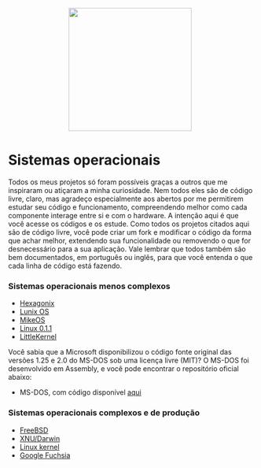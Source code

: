 <p align='center'>
<a href="https://github.com/felipenlunkes/osdevbr"><img height="250" src="https://github.com/felipenlunkes/osdevbr/blob/main/img/header.gif"></a>&nbsp;&nbsp;
</p>

# Sistemas operacionais

Todos os meus projetos só foram possíveis graças a outros que me inspiraram ou atiçaram a minha curiosidade. Nem todos eles são de código livre, claro, mas agradeço especialmente aos abertos por me permitirem estudar seu código e funcionamento, compreendendo melhor como cada componente interage entre si e com o hardware. A intenção aqui é que você acesse os códigos e os estude. Como todos os projetos citados aqui são de código livre, você pode criar um fork e modificar o código da forma que achar melhor, extendendo sua funcionalidade ou removendo o que for desnecessário para a sua aplicação. Vale lembrar que todos também são bem documentados, em português ou inglês, para que você entenda o que cada linha de código está fazendo. 

### Sistemas operacionais menos complexos

* [Hexagonix](https://github.com/hexagonix)
* [Lunix OS](https://github.com/felipenlunkes/lunix)
* [MikeOS](http://mikeos.sourceforge.net/)
* [Linux 0.1.1](https://kernel.org)
* [LittleKernel](https://github.com/littlekernel/lk)

Você sabia que a Microsoft disponibilizou o código fonte original das versões 1.25 e 2.0 do MS-DOS sob uma licença livre (MIT)? O MS-DOS foi desenvolvido em Assembly, e você pode encontrar o repositório oficial abaixo:

* MS-DOS, com código disponível [aqui](https://github.com/microsoft/MS-DOS)

### Sistemas operacionais complexos e de produção

* [FreeBSD](https://www.freebsd.org/)
* [XNU/Darwin](https://github.com/apple/darwin-xnu)
* [Linux kernel](https://kernel.org)
* [Google Fuchsia](https://fuchsia.googlesource.com/fuchsia/)
